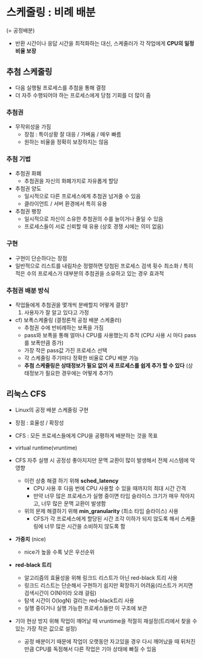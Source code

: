 # 스케줄링 : 비례 배분
(= 공정배분)
- 반환 시간이나 응답 시간을 최적화하는 대신, 스케줄러가 각 작업에게 **CPU의 일정 비율 보장**
## 추첨 스케줄링
- 다음 실행될 프로세스를 추첨을 통해 결정
- 더 자주 수행되어야 하는 프로세스에게 당첨 기회를 더 많이 줌
### 추첨권
- 무작위성을 가짐
  - 장점 : 특이상황 잘 대응 / 가벼움 / 매우 빠름
  - 원하는 비율을 정확히 보장하지는 않음
### 추첨 기법
- 추첨권 화폐
  - 추첨권을 자신의 화폐가치로 자유롭게 할당
- 추첨권 양도
  - 일시적으로 다른 프로세스에게 추첨권 넘겨줄 수 있음
  - 클라이언트 / 서버 환경에서 특히 유용
- 추첨권 팽창
  - 일시적으로 자신이 소유한 추첨권의 수를 늘이거나 줄일 수 있음
  - 프로세스들이 서로 신뢰할 때 유용 (상호 경쟁 시에는 의미 없음)
### 구현
- 구현이 단순하다는 장점
- 일반적으로 리스트를 내림차순 정렬하면 당첨된 프로세스 검색 횟수 최소화 / 특히 적은 수의 프로세스가 대부분의 추첨권을 소유하고 있는 경우 효과적
### 추첨권 배분 방식
- 작업들에게 추첨권을 몇개씩 분배할지 어떻게 결정?
  1) 사용자가 잘 알고 있다고 가정
- cf) 보폭스케줄링 (결정론적 공정 배분 스케줄러)
  - 추첨권 수에 반비례하는 보폭을 가짐
  - pass와 보폭을 통해 얼마나 CPU를 사용했는지 추적 (CPU 사용 시 마다 pass를 보폭만큼 증가)
  - 가장 작은 pass값 가진 프로세스 선택
  - 각 스케줄링 주기마다 정확한 비율로 CPU 배분 가능
  - **추첨 스케줄링은 상태정보가 필요 없어 새 프로세스를 쉽게 추가 할 수 있다** (상태정보가 필요한 경우에는 어떻게 추가?)
## 리눅스 CFS
- Linux의 공정 배분 스케줄링 구현
- 장점 : 효율성 / 확장성
- CFS : 모든 프로세스들에게 CPU을 공평하게 배분하는 것을 목표
- virtual runtime(vruntime)
- CFS 자주 실행 시 공정성 좋아지지만 문맥 교환이 많이 발생해서 전체 시스템에 악영향
  - 이런 상충 해결 하기 위해 **sched_latency**
    - CPU 사용 후 다음 번에 CPU 사용할 수 있을 때까지의 최대 시간 간격
    - 만약 너무 많은 프로세스가 실행 중이면 타임 슬라이스 크기가 매우 작아지고, 너무 많은 문맥 교환이 발생함
  - 위의 문제 해결하기 위해 **min_granularity** (최소 타임 슬라이스) 사용
    - CFS가 각 프로세스에게 할당된 시간 조각 이하가 되지 않도록 해서 스케줄링에 너무 많은 시간을 소비하지 않도록 함
- **가중치** (nice)
    - nice가 높을 수록 낮은 우선순위
 
- **red-black 트리**
  - 알고리즘의 효율성을 위해 링크드 리스트가 아닌 red-black 트리 사용
  - 링크드 리스트는 단순해서 구현하기 쉽지만 확장하기 어려움(리스트가 커지면 검색시간이 O(N)이라 오래 걸림)
  - 탐색 시간이 O(logN) 걸리는 red-black트리 사용
  - 실행 중이거나 실행 가능한 프로세스들만 이 구조에 보관
- 기아 현상 방지 위해 작업이 깨어날 때 vruntime을 적절히 재설정(트리에서 찾을 수 있는 가장 작은 값으로 설정)
  - 공정 배분이기 때문에 작업이 오랫동안 자고있을 경우 다시 깨어났을 때 뒤처진 만큼 CPU를 독점해서 다른 작업은 기아 상태에 빠질 수 있음
